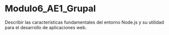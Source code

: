# Modulo6_AE1_Grupal
Describir las características fundamentales del entorno Node.js y su utilidad para el desarrollo de aplicaciones web.
